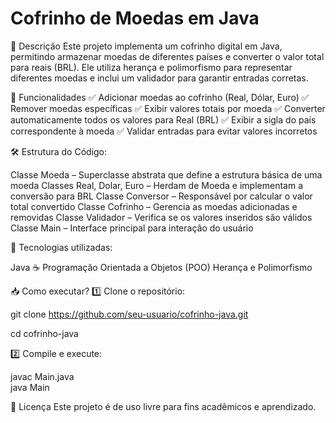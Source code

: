 # Cofrinho de Moedas em Java

📌 Descrição
Este projeto implementa um cofrinho digital em Java, permitindo armazenar moedas de diferentes países e converter o valor total para reais (BRL). Ele utiliza herança e polimorfismo para representar diferentes moedas e inclui um validador para garantir entradas corretas.

🚀 Funcionalidades
✅ Adicionar moedas ao cofrinho (Real, Dólar, Euro)
✅ Remover moedas específicas
✅ Exibir valores totais por moeda
✅ Converter automaticamente todos os valores para Real (BRL)
✅ Exibir a sigla do país correspondente à moeda
✅ Validar entradas para evitar valores incorretos

🛠️ Estrutura do Código:

Classe Moeda – Superclasse abstrata que define a estrutura básica de uma moeda
Classes Real, Dolar, Euro – Herdam de Moeda e implementam a conversão para BRL
Classe Conversor – Responsável por calcular o valor total convertido
Classe Cofrinho – Gerencia as moedas adicionadas e removidas
Classe Validador – Verifica se os valores inseridos são válidos
Classe Main – Interface principal para interação do usuário

🔧 Tecnologias utilizadas:

Java ☕
Programação Orientada a Objetos (POO)
Herança e Polimorfismo


📥 Como executar?
1️⃣ Clone o repositório:

git clone https://github.com/seu-usuario/cofrinho-java.git

cd cofrinho-java

2️⃣ Compile e execute:

javac Main.java  
java Main  

📄 Licença
Este projeto é de uso livre para fins acadêmicos e aprendizado.

